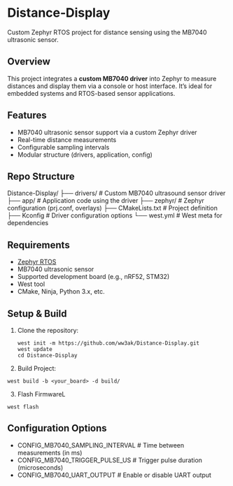 # Distance‑Display

Custom Zephyr RTOS project for distance sensing using the MB7040 ultrasonic sensor.

## Overview

This project integrates a **custom MB7040 driver** into Zephyr to measure distances and display them via a console or host interface. It’s ideal for embedded systems and RTOS-based sensor applications.

## Features

- MB7040 ultrasonic sensor support via a custom Zephyr driver  
- Real-time distance measurements  
- Configurable sampling intervals  
- Modular structure (drivers, application, config)

## Repo Structure

Distance-Display/
├── drivers/ # Custom MB7040 ultrasound sensor driver
├── app/ # Application code using the driver
├── zephyr/ # Zephyr configuration (prj.conf, overlays)
├── CMakeLists.txt # Project definition
├── Kconfig # Driver configuration options
└── west.yml # West meta for dependencies


## Requirements

- [Zephyr RTOS](https://zephyrproject.org/)
- MB7040 ultrasonic sensor
- Supported development board (e.g., nRF52, STM32)
- West tool
- CMake, Ninja, Python 3.x, etc.

## Setup & Build

1. Clone the repository:
   ```
   west init -m https://github.com/ww3ak/Distance-Display.git
   west update
   cd Distance-Display
   ```
2. Build Project:
  ```
  west build -b <your_board> -d build/
  ```
3. Flash FirmwareL
  ```
west flash
```

## Configuration Options

- CONFIG_MB7040_SAMPLING_INTERVAL   # Time between measurements (in ms)
- CONFIG_MB7040_TRIGGER_PULSE_US    # Trigger pulse duration (microseconds)
- CONFIG_MB7040_UART_OUTPUT         # Enable or disable UART output
```
